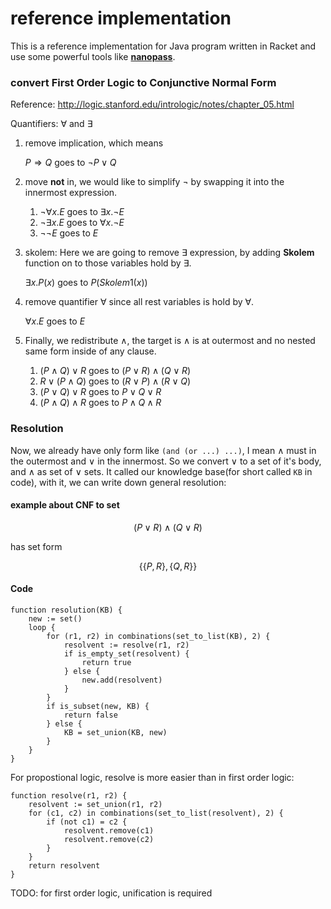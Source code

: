 # reference implementation

This is a reference implementation for Java program written in Racket and use some powerful tools like [**nanopass**](https://github.com/nanopass/nanopass-framework-racket).

### convert First Order Logic to Conjunctive Normal Form

Reference: http://logic.stanford.edu/intrologic/notes/chapter_05.html

Quantifiers: $\forall$ and $\exists$

1. remove implication, which means

   $P \Rightarrow Q$ goes to $\lnot P \lor Q$

2. move **not** in, we would like to simplify $\lnot$ by swapping it into the innermost expression.

   1. $\lnot \forall x. E$ goes to $\exists x. \lnot E$
   2. $\lnot \exists x. E$ goes to $\forall x. \lnot E$
   3. $\lnot \lnot E$ goes to $E$

3. skolem: Here we are going to remove $\exists$ expression, by adding **Skolem** function on to those variables hold by $\exists$.

   $\exists x. P(x)$ goes to $P(Skolem1(x))$

4. remove quantifier $\forall$ since all rest variables is hold by $\forall$.

   $\forall x. E$ goes to $E$

5. Finally, we redistribute $\land$, the target is $\land$ is at outermost and no nested same form inside of any clause.
   1. $(P \land Q) \lor R$ goes to $(P \lor R) \land (Q \lor R)$
   2. $R \lor (P \land Q)$ goes to $(R \lor P) \land (R \lor Q)$
   3. $(P \lor Q) \lor R$ goes to $P \lor Q \lor R$
   4. $(P \land Q) \land R$ goes to $P \land Q \land R$

### Resolution

Now, we already have only form like `(and (or ...) ...)`, I mean $\land$ must in the outermost and $\lor$ in the innermost. So we convert $\lor$ to a set of it's body, and $\land$ as set of $\lor$ sets. It called our knowledge base(for short called `KB` in code), with it, we can write down general resolution:

#### example about CNF to set

$$
(P \lor R) \land (Q \lor R)
$$

has set form

$$
\{
    \{P, R\},
    \{Q, R\}
\}
$$

#### Code

```
function resolution(KB) {
    new := set()
    loop {
        for (r1, r2) in combinations(set_to_list(KB), 2) {
            resolvent := resolve(r1, r2)
            if is_empty_set(resolvent) {
                return true
            } else {
                new.add(resolvent)
            }
        }
        if is_subset(new, KB) {
            return false
        } else {
            KB = set_union(KB, new)
        }
    }
}
```

For propostional logic, resolve is more easier than in first order logic:

```
function resolve(r1, r2) {
    resolvent := set_union(r1, r2)
    for (c1, c2) in combinations(set_to_list(resolvent), 2) {
        if (not c1) = c2 {
            resolvent.remove(c1)
            resolvent.remove(c2)
        }
    }
    return resolvent
}
```

TODO: for first order logic, unification is required
